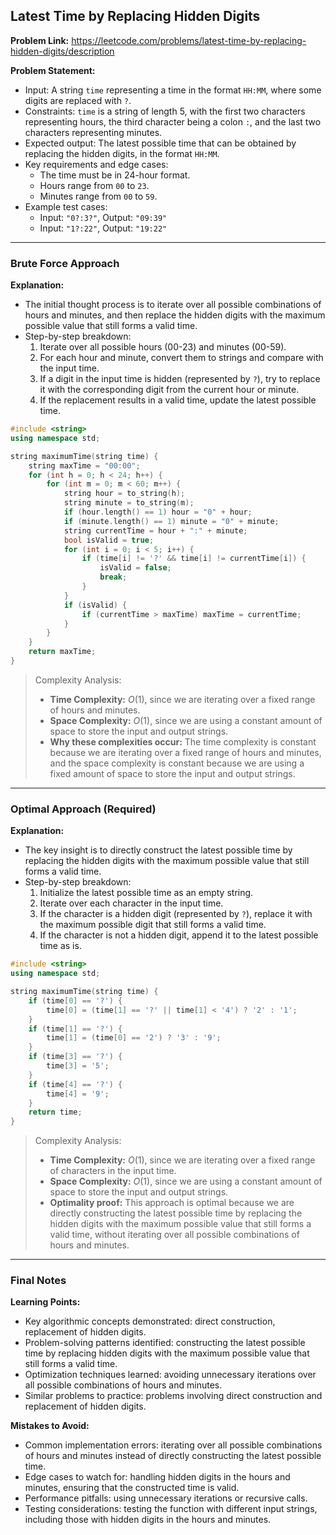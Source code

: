 ## Latest Time by Replacing Hidden Digits

**Problem Link:** https://leetcode.com/problems/latest-time-by-replacing-hidden-digits/description

**Problem Statement:**
- Input: A string `time` representing a time in the format `HH:MM`, where some digits are replaced with `?`.
- Constraints: `time` is a string of length 5, with the first two characters representing hours, the third character being a colon `:`, and the last two characters representing minutes.
- Expected output: The latest possible time that can be obtained by replacing the hidden digits, in the format `HH:MM`.
- Key requirements and edge cases:
  - The time must be in 24-hour format.
  - Hours range from `00` to `23`.
  - Minutes range from `00` to `59`.
- Example test cases:
  - Input: `"0?:3?"`, Output: `"09:39"`
  - Input: `"1?:22"`, Output: `"19:22"`

---

### Brute Force Approach

**Explanation:**
- The initial thought process is to iterate over all possible combinations of hours and minutes, and then replace the hidden digits with the maximum possible value that still forms a valid time.
- Step-by-step breakdown:
  1. Iterate over all possible hours (00-23) and minutes (00-59).
  2. For each hour and minute, convert them to strings and compare with the input time.
  3. If a digit in the input time is hidden (represented by `?`), try to replace it with the corresponding digit from the current hour or minute.
  4. If the replacement results in a valid time, update the latest possible time.

```cpp
#include <string>
using namespace std;

string maximumTime(string time) {
    string maxTime = "00:00";
    for (int h = 0; h < 24; h++) {
        for (int m = 0; m < 60; m++) {
            string hour = to_string(h);
            string minute = to_string(m);
            if (hour.length() == 1) hour = "0" + hour;
            if (minute.length() == 1) minute = "0" + minute;
            string currentTime = hour + ":" + minute;
            bool isValid = true;
            for (int i = 0; i < 5; i++) {
                if (time[i] != '?' && time[i] != currentTime[i]) {
                    isValid = false;
                    break;
                }
            }
            if (isValid) {
                if (currentTime > maxTime) maxTime = currentTime;
            }
        }
    }
    return maxTime;
}
```

> Complexity Analysis:
> - **Time Complexity:** $O(1)$, since we are iterating over a fixed range of hours and minutes.
> - **Space Complexity:** $O(1)$, since we are using a constant amount of space to store the input and output strings.
> - **Why these complexities occur:** The time complexity is constant because we are iterating over a fixed range of hours and minutes, and the space complexity is constant because we are using a fixed amount of space to store the input and output strings.

---

### Optimal Approach (Required)

**Explanation:**
- The key insight is to directly construct the latest possible time by replacing the hidden digits with the maximum possible value that still forms a valid time.
- Step-by-step breakdown:
  1. Initialize the latest possible time as an empty string.
  2. Iterate over each character in the input time.
  3. If the character is a hidden digit (represented by `?`), replace it with the maximum possible digit that still forms a valid time.
  4. If the character is not a hidden digit, append it to the latest possible time as is.

```cpp
#include <string>
using namespace std;

string maximumTime(string time) {
    if (time[0] == '?') {
        time[0] = (time[1] == '?' || time[1] < '4') ? '2' : '1';
    }
    if (time[1] == '?') {
        time[1] = (time[0] == '2') ? '3' : '9';
    }
    if (time[3] == '?') {
        time[3] = '5';
    }
    if (time[4] == '?') {
        time[4] = '9';
    }
    return time;
}
```

> Complexity Analysis:
> - **Time Complexity:** $O(1)$, since we are iterating over a fixed range of characters in the input time.
> - **Space Complexity:** $O(1)$, since we are using a constant amount of space to store the input and output strings.
> - **Optimality proof:** This approach is optimal because we are directly constructing the latest possible time by replacing the hidden digits with the maximum possible value that still forms a valid time, without iterating over all possible combinations of hours and minutes.

---

### Final Notes

**Learning Points:**
- Key algorithmic concepts demonstrated: direct construction, replacement of hidden digits.
- Problem-solving patterns identified: constructing the latest possible time by replacing hidden digits with the maximum possible value that still forms a valid time.
- Optimization techniques learned: avoiding unnecessary iterations over all possible combinations of hours and minutes.
- Similar problems to practice: problems involving direct construction and replacement of hidden digits.

**Mistakes to Avoid:**
- Common implementation errors: iterating over all possible combinations of hours and minutes instead of directly constructing the latest possible time.
- Edge cases to watch for: handling hidden digits in the hours and minutes, ensuring that the constructed time is valid.
- Performance pitfalls: using unnecessary iterations or recursive calls.
- Testing considerations: testing the function with different input strings, including those with hidden digits in the hours and minutes.